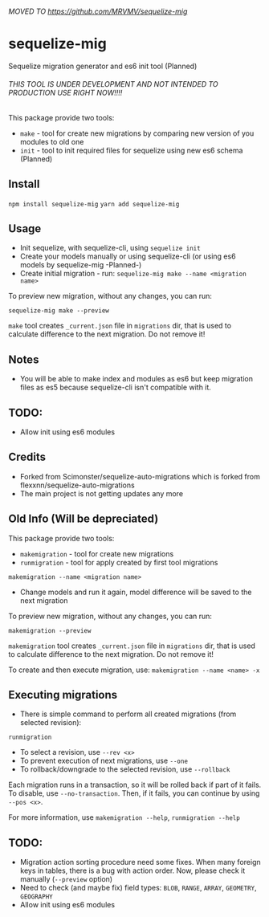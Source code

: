 
###### MOVED TO https://github.com/MRVMV/sequelize-mig ######

# sequelize-mig
Sequelize migration generator and es6 init tool (Planned)

###### THIS TOOL IS UNDER DEVELOPMENT AND NOT INTENDED TO PRODUCTION USE RIGHT NOW!!!! ######

This package provide two tools:
* `make` - tool for create new migrations by comparing new version of you modules to old one
* `init` - tool to init required files for sequelize using new es6 schema (Planned)

## Install
`npm install sequelize-mig`
`yarn add sequelize-mig`

## Usage
* Init sequelize, with sequelize-cli, using `sequelize init`
* Create your models manually or using sequelize-cli (or using es6 models by sequelize-mig -Planned-)
* Create initial migration - run:
`sequelize-mig make --name <migration name>`

To preview new migration, without any changes, you can run:

`sequelize-mig make --preview`

`make` tool creates `_current.json` file in `migrations` dir, that is used to calculate difference to the next migration. Do not remove it!

## Notes
* You will be able to make index and modules as es6 but keep migration files as es5 because sequelize-cli isn't compatible with it.
## TODO:
* Allow init using es6 modules

## Credits
* Forked from Scimonster/sequelize-auto-migrations which is forked from flexxnn/sequelize-auto-migrations
* The main project is not getting updates any more

## Old Info (Will be depreciated)
This package provide two tools:
* `makemigration` - tool for create new migrations
* `runmigration` - tool for apply created by first tool migrations

`makemigration --name <migration name>`
* Change models and run it again, model difference will be saved to the next migration

To preview new migration, without any changes, you can run:

`makemigration --preview`

`makemigration` tool creates `_current.json` file in `migrations` dir, that is used to calculate difference to the next migration. Do not remove it!

To create and then execute migration, use:
`makemigration --name <name> -x`

## Executing migrations
* There is simple command to perform all created migrations (from selected revision):

`runmigration`
* To select a revision, use `--rev <x>`
* To prevent execution of next migrations, use `--one`
* To rollback/downgrade to the selected revision, use `--rollback`

Each migration runs in a transaction, so it will be rolled back if part of it fails. To disable, use `--no-transaction`. Then, if it fails, you can continue by using `--pos <x>`.


For more information, use `makemigration --help`, `runmigration --help`

## TODO:
* Migration action sorting procedure need some fixes. When many foreign keys in tables, there is a bug with action order. Now, please check it manually (`--preview` option)
* Need to check (and maybe fix) field types: `BLOB`, `RANGE`, `ARRAY`, `GEOMETRY`, `GEOGRAPHY`
* Allow init using es6 modules
